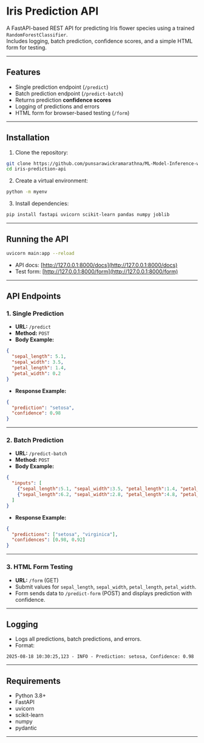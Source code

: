 # Iris Prediction API

A FastAPI-based REST API for predicting Iris flower species using a trained `RandomForestClassifier`.  
Includes logging, batch prediction, confidence scores, and a simple HTML form for testing.

---

## Features

- Single prediction endpoint (`/predict`)
- Batch prediction endpoint (`/predict-batch`)
- Returns prediction **confidence scores**
- Logging of predictions and errors
- HTML form for browser-based testing (`/form`)

---

## Installation

1. Clone the repository:

```bash
git clone https://github.com/punsarawickramarathna/ML-Model-Inference-with-FastAPI.git
cd iris-prediction-api
````

2. Create a virtual environment:

```bash
python -m myenv
```

3. Install dependencies:

```bash
pip install fastapi uvicorn scikit-learn pandas numpy joblib
```

---

## Running the API

```bash
uvicorn main:app --reload
```

* API docs: [http://127.0.0.1:8000/docs](http://127.0.0.1:8000/docs)
* Test form: [http://127.0.0.1:8000/form](http://127.0.0.1:8000/form)

---

## API Endpoints

### 1. Single Prediction

* **URL:** `/predict`
* **Method:** `POST`
* **Body Example:**

```json
{
  "sepal_length": 5.1,
  "sepal_width": 3.5,
  "petal_length": 1.4,
  "petal_width": 0.2
}
```

* **Response Example:**

```json
{
  "prediction": "setosa",
  "confidence": 0.98
}
```

---

### 2. Batch Prediction

* **URL:** `/predict-batch`
* **Method:** `POST`
* **Body Example:**

```json
{
  "inputs": [
    {"sepal_length":5.1, "sepal_width":3.5, "petal_length":1.4, "petal_width":0.2},
    {"sepal_length":6.2, "sepal_width":2.8, "petal_length":4.8, "petal_width":1.8}
  ]
}
```

* **Response Example:**

```json
{
  "predictions": ["setosa", "virginica"],
  "confidences": [0.98, 0.92]
}
```

---

### 3. HTML Form Testing

* **URL:** `/form` (GET)
* Submit values for `sepal_length`, `sepal_width`, `petal_length`, `petal_width`.
* Form sends data to `/predict-form` (POST) and displays prediction with confidence.

---

## Logging

* Logs all predictions, batch predictions, and errors.
* Format:

```
2025-08-18 10:30:25,123 - INFO - Prediction: setosa, Confidence: 0.98
```

---

## Requirements

* Python 3.8+
* FastAPI
* uvicorn
* scikit-learn
* numpy
* pydantic

---

